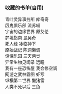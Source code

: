### 收藏的书单(自用)
青叶灵异事务所  库奇奇  
厉鬼俱乐部  流苏喵  
宇宙的边缘世界  原艾伦  
梦境指南  昆吴奇  
死人经  冰临神下  
原始战记  陈词懒调  
惊悚乐园  三天两觉  
异常生物见闻录  远瞳  
我有一座恐怖屋  我会修空调  
网游之武林霸图  虾写  
纵横第二世界  懒猪雷  
人类不死以后  三鱼  